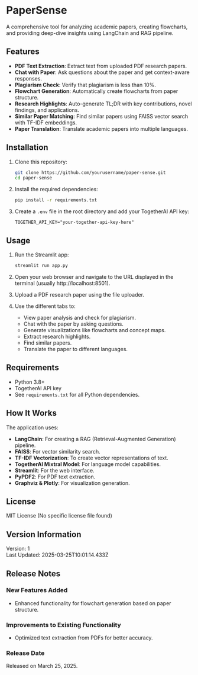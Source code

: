 # PaperSense

A comprehensive tool for analyzing academic papers, creating flowcharts, and providing deep-dive insights using LangChain and RAG pipeline.

## Features

- **PDF Text Extraction**: Extract text from uploaded PDF research papers.
- **Chat with Paper**: Ask questions about the paper and get context-aware responses.
- **Plagiarism Check**: Verify that plagiarism is less than 10%.
- **Flowchart Generation**: Automatically create flowcharts from paper structure.
- **Research Highlights**: Auto-generate TL;DR with key contributions, novel findings, and applications.
- **Similar Paper Matching**: Find similar papers using FAISS vector search with TF-IDF embeddings.
- **Paper Translation**: Translate academic papers into multiple languages.

## Installation

1. Clone this repository:
   ```bash
   git clone https://github.com/yourusername/paper-sense.git
   cd paper-sense
   ```

2. Install the required dependencies:
   ```bash
   pip install -r requirements.txt
   ```

3. Create a `.env` file in the root directory and add your TogetherAI API key:
   ```plaintext
   TOGETHER_API_KEY="your-together-api-key-here"
   ```

## Usage

1. Run the Streamlit app:
   ```bash
   streamlit run app.py
   ```

2. Open your web browser and navigate to the URL displayed in the terminal (usually http://localhost:8501).

3. Upload a PDF research paper using the file uploader.

4. Use the different tabs to:
   - View paper analysis and check for plagiarism.
   - Chat with the paper by asking questions.
   - Generate visualizations like flowcharts and concept maps.
   - Extract research highlights.
   - Find similar papers.
   - Translate the paper to different languages.

## Requirements

- Python 3.8+
- TogetherAI API key
- See `requirements.txt` for all Python dependencies.

## How It Works

The application uses:
- **LangChain**: For creating a RAG (Retrieval-Augmented Generation) pipeline.
- **FAISS**: For vector similarity search.
- **TF-IDF Vectorization**: To create vector representations of text.
- **TogetherAI Mixtral Model**: For language model capabilities.
- **Streamlit**: For the web interface.
- **PyPDF2**: For PDF text extraction.
- **Graphviz & Plotly**: For visualization generation.

## License

MIT License (No specific license file found)

## Version Information

Version: 1  
Last Updated: 2025-03-25T10:01:14.433Z  

## Release Notes

### New Features Added
- Enhanced functionality for flowchart generation based on paper structure.

### Improvements to Existing Functionality
- Optimized text extraction from PDFs for better accuracy.

### Release Date 
Released on March 25, 2025.